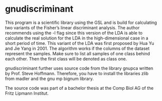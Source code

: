 # gnudiscriminant

This program is a scientific library using the GSL and is build for calculating two variants of the Fisher’s linear discriminant analysis. The author recommends using the -l flag since this version of the LDA is able to calculate the real solution for the LDA in the high-dimensional case in a short period of time. This variant of the LDA was first proposed by Hua Yu and Jie Yang in 2001. The algorithm works if the columns of the dataset represent the samples. Make sure to list all samples of one class behind each other. Then the first class will be denoted as class one.

gnudiscriminant further uses source code from the library gnupca written by Prof. Steve Hoffmann. Therefore, you have to install the libraries zlib from madler and the gnu mp bignum library.

The source code was part of a bachelor thesis at the Comp Biol AG of the Fritz Lipmann Institut.
